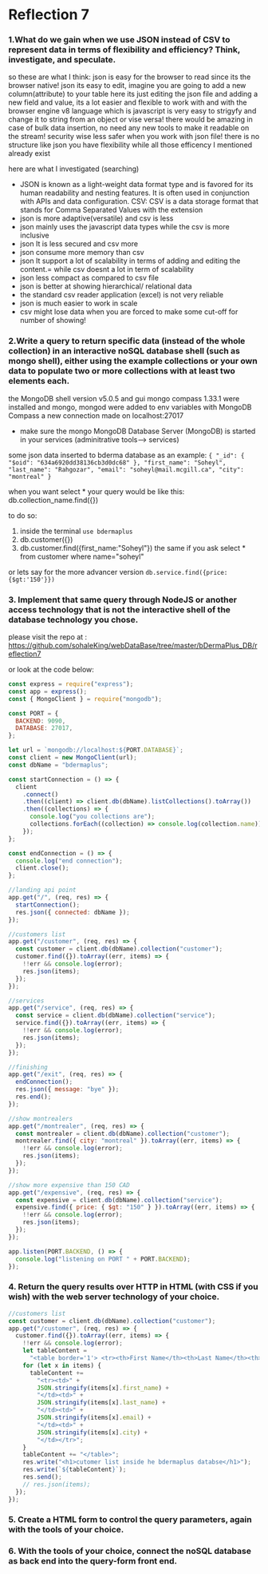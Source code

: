 # Reflection 7

### 1.What do we gain when we use JSON instead of CSV to represent data in terms of flexibility and efficiency? Think, investigate, and speculate.

so these are what I think:
json is easy for the browser to read since its the browser native! json its easy to edit, imagine you are going to add a new column(attribute) to your table here its just editing the json file and adding a new field and value, its a lot easier and flexible to work with and with the browser engine v8 language which is javascript is very easy to strigyfy and change it to string from an object or vise versa! there would be amazing in case of bulk data insertion, no need any new tools to make it readable on the stream! security wise less safer when you work with json file! there is no structure like json you have flexibility while all those efficency I mentioned already exist

here are what I investigated (searching)

- JSON is known as a light-weight data format type and is favored for its human readability and nesting features. It is often used in conjunction with APIs and data configuration. CSV: CSV is a data storage format that stands for Comma Separated Values with the extension
- json is more adaptive(versatile) and csv is less
- json mainly uses the javascript data types while the csv is more inclusive
- json It is less secured and csv more
- json consume more memory than csv
- json It support a lot of scalability in terms of adding and editing the content.= while csv doesnt a lot in term of scalability
- json less compact as compared to csv file
- json is better at showing hierarchical/ relational data
- the standard csv reader application (excel) is not very reliable
- json is much easier to work in scale
- csv might lose data when you are forced to make some cut-off for number of showing!

### 2.Write a query to return specific data (instead of the whole collection) in an interactive noSQL database shell (such as mongo shell), either using the example collections or your own data to populate two or more collections with at least two elements each.

the MongoDB shell version v5.0.5 and gui mongo compass 1.33.1 were installed and mongo, mongod were added to env variables
with MongoDB Compass a new connection made on localhost:27017

- make sure the mongo MongoDB Database Server (MongoDB) is started in your services (adminitrative tools--> services)

some json data inserted to bderma database as an example:
`{ "_id": { "$oid": "634a6920dd38136cb3d0dc68" }, "first_name": "Soheyl", "last_name": "Rahgozar", "email": "soheyl@mail.mcgill.ca", "city": "montreal" }`

when you want select \* your query would be like this:
db.collection_name.find({})

to do so:

1. inside the terminal `use bdermaplus`
2. db.customer({})
3. db.customer.find({first_name:"Soheyl"}) the same if you ask select \* from customer where name="soheyl"

or lets say for the more advancer version
`db.service.find({price: {$gt:'150'}})`

### 3. Implement that same query through NodeJS or another access technology that is not the interactive shell of the database technology you chose.

please visit the repo at :
https://github.com/sohaleKing/webDataBase/tree/master/bDermaPlus_DB/reflection7

or look at the code below:

```js
const express = require("express");
const app = express();
const { MongoClient } = require("mongodb");

const PORT = {
  BACKEND: 9090,
  DATABASE: 27017,
};

let url = `mongodb://localhost:${PORT.DATABASE}`;
const client = new MongoClient(url);
const dbName = "bdermaplus";

const startConnection = () => {
  client
    .connect()
    .then((client) => client.db(dbName).listCollections().toArray())
    .then((collections) => {
      console.log("you collections are");
      collections.forEach((collection) => console.log(collection.name));
    });
};

const endConnection = () => {
  console.log("end connection");
  client.close();
};

//landing api point
app.get("/", (req, res) => {
  startConnection();
  res.json({ connected: dbName });
});

//customers list
app.get("/customer", (req, res) => {
  const customer = client.db(dbName).collection("customer");
  customer.find({}).toArray((err, items) => {
    !!err && console.log(error);
    res.json(items);
  });
});

//services
app.get("/service", (req, res) => {
  const service = client.db(dbName).collection("service");
  service.find({}).toArray((err, items) => {
    !!err && console.log(error);
    res.json(items);
  });
});

//finishing
app.get("/exit", (req, res) => {
  endConnection();
  res.json({ message: "bye" });
  res.end();
});

//show montrealers
app.get("/montrealer", (req, res) => {
  const montrealer = client.db(dbName).collection("customer");
  montrealer.find({ city: "montreal" }).toArray((err, items) => {
    !!err && console.log(error);
    res.json(items);
  });
});

//show more expensive than 150 CAD
app.get("/expensive", (req, res) => {
  const expensive = client.db(dbName).collection("service");
  expensive.find({ price: { $gt: "150" } }).toArray((err, items) => {
    !!err && console.log(error);
    res.json(items);
  });
});

app.listen(PORT.BACKEND, () => {
  console.log("listening on PORT " + PORT.BACKEND);
});
```

### 4. Return the query results over HTTP in HTML (with CSS if you wish) with the web server technology of your choice.

```js
//customers list
const customer = client.db(dbName).collection("customer");
app.get("/customer", (req, res) => {
  customer.find({}).toArray((err, items) => {
    !!err && console.log(error);
    let tableContent =
      "<table border='1'> <tr><th>First Name</th><th>Last Name</th><th>email</th><th>city</th></tr>";
    for (let x in items) {
      tableContent +=
        "<tr><td>" +
        JSON.stringify(items[x].first_name) +
        "</td><td>" +
        JSON.stringify(items[x].last_name) +
        "</td><td>" +
        JSON.stringify(items[x].email) +
        "</td><td>" +
        JSON.stringify(items[x].city) +
        "</td></tr>";
    }
    tableContent += "</table>";
    res.write("<h1>cutomer list inside he bdermaplus databse</h1>");
    res.write(`${tableContent}`);
    res.send();
    // res.json(items);
  });
});
```

### 5. Create a HTML form to control the query parameters, again with the tools of your choice.

### 6. With the tools of your choice, connect the noSQL database as back end into the query-form front end.
